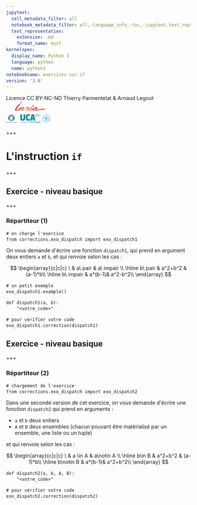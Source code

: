 ```yaml
---
jupytext:
  cell_metadata_filter: all
  notebook_metadata_filter: all,-language_info,-toc,-jupytext.text_representation.jupytext_version,-jupytext.text_representation.format_version
  text_representation:
    extension: .md
    format_name: myst
kernelspec:
  display_name: Python 3
  language: python
  name: python3
notebookname: exercices sur if
version: '3.0'
---
```


<div class="licence">
<span>Licence CC BY-NC-ND</span>
<span>Thierry Parmentelat &amp; Arnaud Legout</span>
<span><img src="media/both-logos-small-alpha.png" /></span>
</div>

+++

# L'instruction `if`

+++

## Exercice - niveau basique

+++

### Répartiteur (1)

```{code-cell}
# on charge l'exercice
from corrections.exo_dispatch import exo_dispatch1
```

On vous demande d'écrire une fonction `dispatch1`, qui prend en argument deux entiers `a` et `b`, et qui renvoie selon les cas :

$$
\begin{array}{c|c|c}
\ & a\  pair & a\ impair \\
\hline
b\ pair & a^2+b^2 & (a-1)*b\\
\hline
b\ impair & a*(b-1)& a^2-b^2\\
\end{array}
$$

```{code-cell}
# un petit exemple
exo_dispatch1.example()
```

```{code-cell}
def dispatch1(a, b):
    "<votre_code>"
```

```{code-cell}
# pour vérifier votre code
exo_dispatch1.correction(dispatch1)
```

## Exercice - niveau basique

+++

### Répartiteur (2)

```{code-cell}
# chargement de l'exercice
from corrections.exo_dispatch import exo_dispatch2
```

Dans une seconde version de cet exercice, on vous demande d'écrire une fonction `dispatch2` qui prend en arguments :

* `a` et `b` deux entiers
* `A` et `B` deux ensembles (chacun pouvant être matérialisé par un ensemble, une liste ou un tuple)

et qui renvoie selon les cas :

$$
\begin{array}{c|c|c}
\ & a \in A & a\notin A \\
\hline
b\in B & a^2+b^2 & (a-1)*b\\
\hline
b\notin B & a*(b-1)& a^2+b^2\\
\end{array}
$$

```{code-cell}
def dispatch2(a, b, A, B):
    "<votre_code>"
```

```{code-cell}
# pour vérifier votre code
exo_dispatch2.correction(dispatch2)
```
